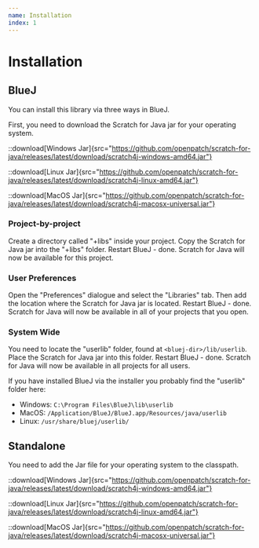 ```yaml
---
name: Installation
index: 1
---
```


# Installation

## BlueJ

You can install this library via three ways in BlueJ.

First, you need to download the Scratch for Java jar for your operating system.

::download[Windows Jar]{src="https://github.com/openpatch/scratch-for-java/releases/latest/download/scratch4j-windows-amd64.jar"}

::download[Linux Jar]{src="https://github.com/openpatch/scratch-for-java/releases/latest/download/scratch4j-linux-amd64.jar"}

::download[MacOS Jar]{src="https://github.com/openpatch/scratch-for-java/releases/latest/download/scratch4j-macosx-universal.jar"}

### Project-by-project

Create a directory called "+libs" inside your project. Copy the Scratch for Java jar into the "+libs" folder. Restart BlueJ - done. Scratch for Java will now be available for this project.

### User Preferences

Open the "Preferences" dialogue and select the "Libraries" tab. Then add the location where the Scratch for Java jar is located. Restart BlueJ - done. Scratch for Java will now be available in all of your projects that you open.

### System Wide

You need to locate the "userlib" folder, found at `<bluej-dir>/lib/userlib`. Place the Scratch for Java jar into this folder. Restart BlueJ - done. Scratch for Java will now be available in all projects for all users.

If you have installed BlueJ via the installer you probably find the "userlib" folder here:

- Windows: `C:\Program Files\BlueJ\lib\userlib`
- MacOS: `/Application/BlueJ/BlueJ.app/Resources/java/userlib`
- Linux: `/usr/share/bluej/userlib/`

## Standalone

You need to add the Jar file for your operating system to the classpath.

::download[Windows Jar]{src="https://github.com/openpatch/scratch-for-java/releases/latest/download/scratch4j-windows-amd64.jar"}

::download[Linux Jar]{src="https://github.com/openpatch/scratch-for-java/releases/latest/download/scratch4j-linux-amd64.jar"}

::download[MacOS Jar]{src="https://github.com/openpatch/scratch-for-java/releases/latest/download/scratch4j-macosx-universal.jar"}
